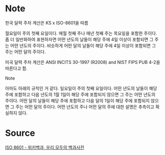 # Note
한국 달력 주차 계산은 KS x ISO-8601을 따름

월요일이 주의 첫째 요일이다.
매월 첫째 주나 매년 첫째 주는 목요일을 포함한 주이다.
좀 더 일반화하여 표현하자면 어떤 년도의 날들이 해당 주에 4일 이상이 포함되면 그 주는 어떤 년도의 주이다. 비슷하게 어떤 달의 날들이 해당 주에 4일 이상이 포함되면 그 주는 어떤 달의 주이다.

미국 달력 주차 계산은 ANSI INCITS 30-1997 (R2008) and NIST FIPS PUB 4-2을 따른다고 함.

> [!note]
> 아마도 아래의 규칙인 거 같다.
> 일요일이 주의 첫째 요일이다.
> 어떤 년도의 날들이 해당 주에 포함하고 다음 년도의 1월 1일이 해당 주에 포함되지 않으면 그 주는 어떤 년도의 주이다.
> 어떤 달의 날들이 해당 주에 포함하고 다음 달의 1일이 해당 주에 포함되지 않으면 그 주는 어떤 달의 주이다.
> 어떤 년도의 주나 어떤 달의 주에 대한 설명은 추측이고 확실하지 않다.

# Source
[ISO 8601 - 위키백과, 우리 모두의 백과사전](https://ko.wikipedia.org/wiki/ISO_8601)
